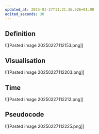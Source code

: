 ```yaml
---
updated_at: 2025-02-27T11:21:36.526+01:00
edited_seconds: 30
---
```

## Definition
![[Pasted image 20250227112153.png]]
## Visualisation
![[Pasted image 20250227112203.png]]

## Time
![[Pasted image 20250227112212.png]]
## Pseudocode
![[Pasted image 20250227112225.png]]
